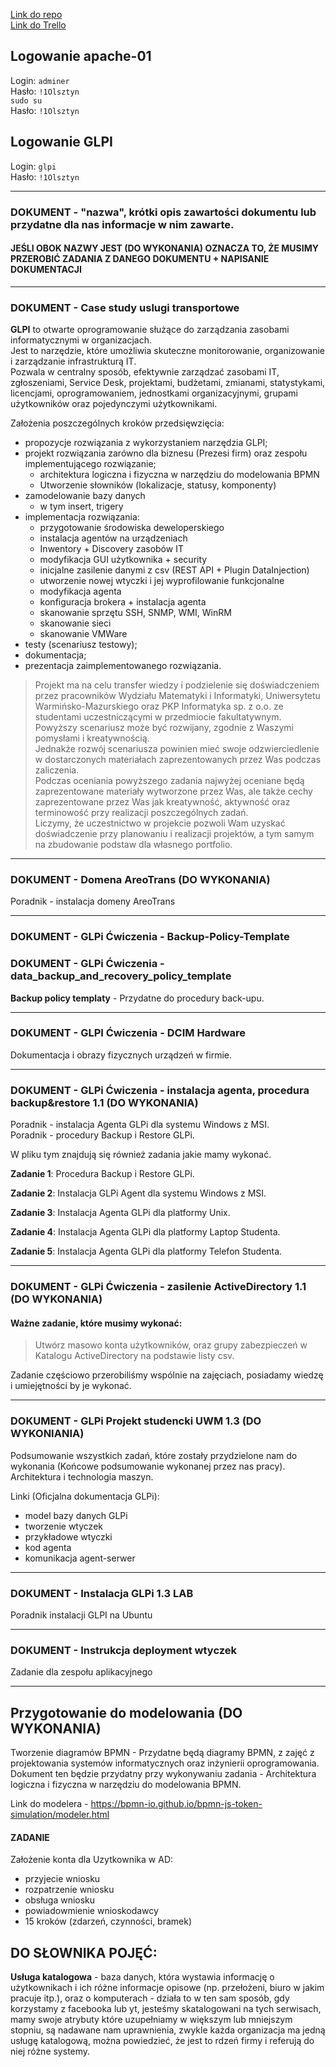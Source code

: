 
[Link do repo](https://github.com/PrzedmiotFakultatywny2024/GLIP-2024-UWMOlsztyn)  
[Link do Trello](https://trello.com/invite/b/wi7bfaBH/ATTI8bb8ff84831fa27d67b52dd929e62ef7BB2FF447/pkp-informatyka-siemsonymielsony)

## Logowanie apache-01
Login: `adminer`  
Hasło: `!1Olsztyn`  
`sudo su`  
Hasło: `!1Olsztyn`  


## Logowanie GLPI
Login: `glpi`  
Hasło: `!1Olsztyn`

---
### DOKUMENT - "nazwa", krótki opis zawartości dokumentu lub przydatne dla nas informacje w nim zawarte.

#### JEŚLI OBOK NAZWY JEST (DO WYKONANIA) OZNACZA TO, ŻE MUSIMY PRZEROBIĆ ZADANIA Z DANEGO DOKUMENTU + NAPISANIE DOKUMENTACJI

---
### DOKUMENT - Case study uslugi transportowe

**GLPI** to otwarte oprogramowanie służące do zarządzania zasobami informatycznymi w organizacjach.  
Jest to narzędzie, które umożliwia skuteczne monitorowanie, organizowanie i zarządzanie infrastrukturą IT.  
Pozwala w centralny sposób, efektywnie zarządzać zasobami IT, zgłoszeniami, Service Desk, projektami, budżetami, zmianami, statystykami, licencjami, oprogramowaniem, jednostkami organizacyjnymi, grupami użytkowników oraz pojedynczymi użytkownikami.

Założenia poszczególnych kroków przedsięwzięcia:
- propozycje rozwiązania z wykorzystaniem narzędzia GLPI;
- projekt rozwiązania zarówno dla biznesu (Prezesi firm) oraz zespołu implementującego rozwiązanie;
  - architektura logiczna i fizyczna w narzędziu do modelowania BPMN
  - Utworzenie słowników (lokalizacje, statusy, komponenty)
- zamodelowanie bazy danych
  - w tym insert, trigery
- implementacja rozwiązania:
  - przygotowanie środowiska deweloperskiego
  - instalacja agentów na urządzeniach
  - Inwentory + Discovery zasobów IT
  - modyfikacja GUI użytkownika + security
  - inicjalne zasilenie danymi z csv (REST API + Plugin DataInjection)
  - utworzenie nowej wtyczki i jej wyprofilowanie funkcjonalne
  - modyfikacja agenta
  - konfiguracja brokera + instalacja agenta
  - skanowanie sprzętu SSH, SNMP, WMI, WinRM
  - skanowanie sieci
  - skanowanie VMWare
- testy (scenariusz testowy);
- dokumentacja;
- prezentacja zaimplementowanego rozwiązania.


> Projekt ma na celu transfer wiedzy i podzielenie się doświadczeniem przez pracowników Wydziału Matematyki i Informatyki, Uniwersytetu Warmińsko-Mazurskiego oraz PKP Informatyka sp. z o.o. ze studentami uczestniczącymi w przedmiocie fakultatywnym.  
> Powyższy scenariusz może być rozwijany, zgodnie z Waszymi pomysłami i kreatywnością.  
> Jednakże rozwój scenariusza powinien mieć swoje odzwierciedlenie w dostarczonych materiałach zaprezentowanych przez Was podczas zaliczenia.  
> Podczas oceniania powyższego zadania najwyżej oceniane będą zaprezentowane materiały wytworzone przez Was, ale także cechy zaprezentowane przez Was jak kreatywność, aktywność oraz terminowość przy realizacji poszczególnych zadań.  
> Liczymy, że uczestnictwo w projekcie pozwoli Wam uzyskać doświadczenie przy planowaniu i realizacji projektów, a tym samym na zbudowanie podstaw dla własnego portfolio.

---
### DOKUMENT - Domena AreoTrans (DO WYKONANIA)

Poradnik - instalacja domeny AreoTrans

---
### DOKUMENT - GLPi Ćwiczenia - Backup-Policy-Template
### DOKUMENT - GLPi Ćwiczenia - data_backup_and_recovery_policy_template

**Backup policy templaty** - Przydatne do procedury back-upu.

---
### DOKUMENT - GLPI Ćwiczenia - DCIM Hardware

Dokumentacja i obrazy fizycznych urządzeń w firmie.

---
### DOKUMENT - GLPi Ćwiczenia - instalacja agenta, procedura backup&restore 1.1 (DO WYKONANIA)

Poradnik - instalacja Agenta GLPi dla systemu Windows z MSI.  
Poradnik - procedury Backup i Restore GLPi.

W pliku tym znajdują się również zadania jakie mamy wykonać.

**Zadanie 1**: Procedura Backup i Restore GLPi.

**Zadanie 2**: Instalacja GLPi Agent dla systemu Windows z MSI.

**Zadanie 3**: Instalacja Agenta GLPi dla platformy Unix.

**Zadanie 4**: Instalacja Agenta GLPi dla platformy Laptop Studenta.

**Zadanie 5**: Instalacja Agenta GLPi dla platformy Telefon Studenta.

---
### DOKUMENT - GLPi Ćwiczenia - zasilenie ActiveDirectory 1.1 (DO WYKONANIA)

#### Ważne zadanie, które musimy wykonać:

> Utwórz masowo konta użytkowników, oraz grupy zabezpieczeń w Katalogu ActiveDirectory na podstawie listy csv.


Zadanie częściowo przerobiliśmy wspólnie na zajęciach, posiadamy wiedzę i umiejętności by je wykonać.

---
### DOKUMENT - GLPi Projekt studencki UWM 1.3 (DO WYKONIANIA)

Podsumowanie wszystkich zadań, które zostały przydzielone nam do wykonania (Końcowe podsumowanie wykonanej przez nas pracy).
Architektura i technologia maszyn.

Linki (Oficjalna dokumentacja GLPi): 
- model bazy danych GLPi
- tworzenie wtyczek
- przykładowe wtyczki
- kod agenta
- komunikacja agent-serwer

---
### DOKUMENT - Instalacja GLPi 1.3 LAB

Poradnik instalacji GLPI na Ubuntu

---
### DOKUMENT - Instrukcja deployment wtyczek

Zadanie dla zespołu aplikacyjnego

---
## Przygotowanie do modelowania (DO WYKONANIA)

Tworzenie diagramów BPMN - Przydatne będą diagramy BPMN, z zajęć z projektowania systemów informatycznych oraz inżynierii oprogramowania.
Dokument ten będzie przydatny przy wykonywaniu zadania - Architektura logiczna i fizyczna w narzędziu do modelowania BPMN.

Link do modelera - https://bpmn-io.github.io/bpmn-js-token-simulation/modeler.html

#### ZADANIE

Założenie konta dla Uzytkownika w AD:
- przyjecie wniosku
- rozpatrzenie wniosku
- obsługa wniosku
- powiadowmienie wnioskodawcy
- 15 kroków (zdarzeń, czynności, bramek)


## DO SŁOWNIKA POJĘĆ:

**Usługa katalogowa** - baza danych, która wystawia informację o użytkownikach i ich różne informacje opisowe 
(np. przełożeni, biuro w jakim pracuje itp.), oraz o komputerach - działa to w ten sam sposób, gdy korzystamy z
facebooka lub yt, jesteśmy skatalogowani na tych serwisach, mamy swoje atrybuty które uzupełniamy w większym
lub mniejszym stopniu, są nadawane nam uprawnienia, zwykle każda organizacja ma jedną usługę katalogową,
można powiedzieć, że jest to rdzeń firmy i referują do niej różne systemy.






